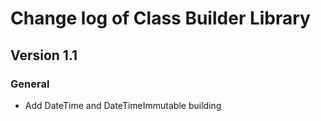 # Change log of Class Builder Library

## Version 1.1

### General
+ Add DateTime and DateTimeImmutable building